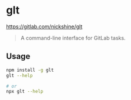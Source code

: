 # glt

https://gitlab.com/nickshine/glt

>A command-line interface for GitLab tasks.

## Usage

```bash
npm install -g glt
glt --help

# or
npx glt --help
```

